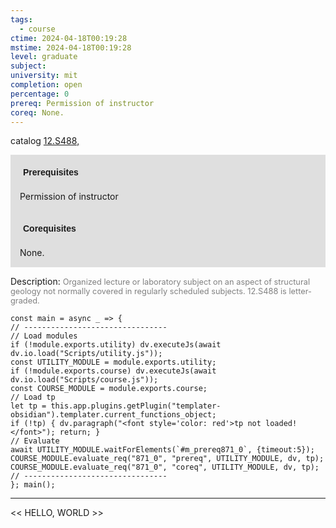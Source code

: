 ```yaml
---
tags:
  - course
ctime: 2024-04-18T00:19:28
mstime: 2024-04-18T00:19:28
level: graduate
subject: 
university: mit
completion: open
percentage: 0
prereq: Permission of instructor
coreq: None.
---
```


catalog [12.S488,](http://student.mit.edu/catalog/m12c.html#12.S489)

<span style="display: block; padding: 15px; background-color: rgb(100, 100, 100, 0.2);"><font id="m_prereq871_0" style="display: block; font-family: Arial, sans-serif; font-weight: bold; padding: 5px">Prerequisites</font><br><span id="prereq871_0">Permission of instructor</span></span>
<span style="display: block; padding: 15px; background-color: rgb(100, 100, 100, 0.2);"><font id="m_coreq871_0" style="display: block; font-family: Arial, sans-serif; font-weight: bold; padding: 5px">Corequisites</font><br><span id="coreq871_0">None.</span></span>

<font style="">Description:</font>
<font style="color: grey; font-size: 0.8rem;">Organized lecture or laboratory subject on an aspect of structural geology not normally covered in regularly scheduled subjects. 12.S488 is letter-graded.</font>

```dataviewjs
const main = async _ => {
// --------------------------------
// Load modules
if (!module.exports.utility) dv.executeJs(await dv.io.load("Scripts/utility.js"));
const UTILITY_MODULE = module.exports.utility;
if (!module.exports.course) dv.executeJs(await dv.io.load("Scripts/course.js"));
const COURSE_MODULE = module.exports.course;
// Load tp
let tp = this.app.plugins.getPlugin("templater-obsidian").templater.current_functions_object;
if (!tp) { dv.paragraph("<font style='color: red'>tp not loaded!</font>"); return; }
// Evaluate
await UTILITY_MODULE.waitForElements(`#m_prereq871_0`, {timeout:5});
COURSE_MODULE.evaluate_req("871_0", "prereq", UTILITY_MODULE, dv, tp);
COURSE_MODULE.evaluate_req("871_0", "coreq", UTILITY_MODULE, dv, tp);
// --------------------------------
}; main();
```

---

<< HELLO, WORLD >>
